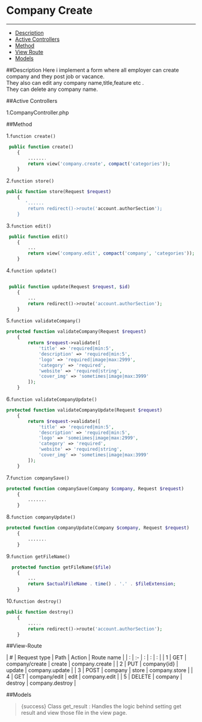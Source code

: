 # Company Create

---

- [Description](#section-1)
- [Active Controllers](#section-1)
- [Method](#section-3)
- [View Route](#section-4)
- [Models](#section-5)

<a name="section-1"></a>

##Description
 Here i implement a form where all employer can  create  company and they post job or vacance.</br>
 They also can edit any company name,title,feature etc .</br>
 They can delete any company name.



<a name="section-2"></a>
##Active Controllers

1.CompanyController.php</br>




<a name="section-3"></a>
##Method

1.`function create()`


```php
 public function create()
    {
        .......
        return view('company.create', compact('categories'));
    }
```  

2.`function store()`
```php
public function store(Request $request)
    {
       '......
        return redirect()->route('account.authorSection');
    }
``` 

3.`function edit()`
```php
 public function edit()
    {
        ...
        return view('company.edit', compact('company', 'categories'));
    }

```

4.`function update()`
```php

 public function update(Request $request, $id)
    {
        ...
        return redirect()->route('account.authorSection');
    }
```

5.`function validateCompany()`
```php
protected function validateCompany(Request $request)
    {
        return $request->validate([
            'title' => 'required|min:5',
            'description' => 'required|min:5',
            'logo' => 'required|image|max:2999',
            'category' => 'required',
            'website' => 'required|string',
            'cover_img' => 'sometimes|image|max:3999'
        ]);
    }

```

6.`function validateCompanyUpdate()`
```php
protected function validateCompanyUpdate(Request $request)
    {
        return $request->validate([
            'title' => 'required|min:5',
            'description' => 'required|min:5',
            'logo' => 'someiimes|image|max:2999',
            'category' => 'required',
            'website' => 'required|string',
            'cover_img' => 'sometimes|image|max:3999'
        ]);
    }
```

7.`function companySave()`
```php
protected function companySave(Company $company, Request $request)
    {
        .......
    }
```

8.`function companyUpdate()`
```php
protected function companyUpdate(Company $company, Request $request)
    {
        .......
    }
```

9.`function getFileName()`
```php
  protected function getFileName($file)
    {
        ...
        return $actualFileName . time() . '.' . $fileExtension;
    }
```

10.`function destroy()`
```php
public function destroy()
    {
        .....
        return redirect()->route('account.authorSection');
    }
```

<a name="section-4"></a>

##View-Route

| # | Request type   | Path | Action | Route name |
| : |   :-   |  :  | : | : |
| 1 | GET | company/create  | create | company.create |
| 2 | PUT | company{id}  | update | company.update |
| 3 | POST | company  | store | company.store |
| 4 | GET | company/edit  | edit | company.edit |
| 5 | DELETE | company  | destroy | company.destroy |

<a name="section-5"></a>

##Models
> {success} Class get_result :  Handles the logic behind setting get result and view those file in the view page.</br>
